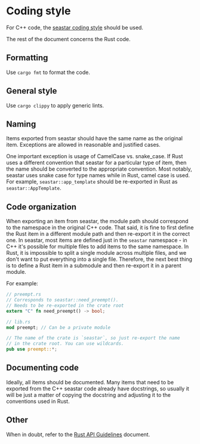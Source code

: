 # Coding style

For C++ code, the [seastar coding style](https://github.com/scylladb/seastar/blob/master/coding-style.md) should be used.

The rest of the document concerns the Rust code.

## Formatting

Use `cargo fmt` to format the code.

## General style

Use `cargo clippy` to apply generic lints.

## Naming

Items exported from seastar should have the same name as the original item.
Exceptions are allowed in reasonable and justified cases.

One important exception is usage of CamelCase vs. snake_case. If Rust uses a different convention that seastar for a particular type of item, then the name should be converted to the appropriate convention. Most notably, seastar uses snake case for type names while in Rust, camel case is used. For example, `seastar::app_template` should be re-exported in Rust as `seastar::AppTemplate`.

## Code organization

When exporting an item from seastar, the module path should correspond to the namespace in the original C++ code.
That said, it is fine to first define the Rust item in a different module path and then re-export it in the correct one.
In seastar, most items are defined just in the `seastar` namespace - in C++ it's possible for multiple files to add items to the same namespace.
In Rust, it is impossible to split a single module across multiple files, and we don't want to put everything into a single file.
Therefore, the next best thing is to define a Rust item in a submodule and then re-export it in a parent module.

For example:

```rust
// preempt.rs
// Corresponds to seastar::need_preempt().
// Needs to be re-exported in the crate root
extern "C" fn need_preempt() -> bool;
```

```rust
// lib.rs
mod preempt; // Can be a private module

// The name of the crate is `seastar`, so just re-export the name
// in the crate root. You can use wildcards.
pub use preempt::*;
```

## Documenting code

Ideally, all items should be documented. Many items that need to be exported from the C++ seastar code already have docstrings, so usually it will be just a matter of copying the docstring and adjusting it to the conventions used in Rust.

## Other

When in doubt, refer to the [Rust API Guidelines](https://rust-lang.github.io/api-guidelines/about.html) document.
